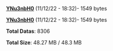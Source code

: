 [**YNu3nbH0**](/data/YNu3nbH0.txt) (11/12/22 - 18:32)- 1549 bytes

[**YNu3nbH0**](/data/YNu3nbH0.txt) (11/12/22 - 18:32)- 1549 bytes

**Total Datas**: 8306

**Total Size**: 48.27 MB / 48.3 MB